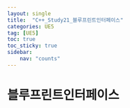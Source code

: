 ```yaml
---
layout: single
title:  "C++_Study21_블루프린트인터페이스"
categories: UE5
tag: [UE5]
toc: true
toc_sticky: true
sidebar:
    nav: "counts"
---
```


# 블루프린트인터페이스


